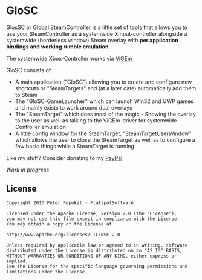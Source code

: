 # GloSC

GlosSC or Global SteamController is a little set of tools that allows you to use your SteamController as a systemwide XInput-controller alongside a systemwide (borderless window) Steam overlay with **per application bindings and working rumble emulation.**

The systemwide Xbox-Controller works via [ViGEm](https://github.com/nefarius/ViGEm)


GloSC consists of:
 
 * A main application ("GloSC") allowing you to create and configure new shortcuts or "SteamTargets" and (at a later date) automatically add them to Steam
 * The "GloSC-GameLauncher" which can launch Win32 and UWP games and mainly exists to work around dual overlays
 * The "SteamTarget" which does most of the magic - Showing the overlay to the user as well as talking to the ViGEm-driver for systemwide Controller emulation
 * A little config window for the SteamTarget, "SteamTargetUserWindow" which allows the user to close the SteamTarget as well as to configure a few basic things while a SteamTarget is running


Like my stuff? Consider donating to my [PayPal](https://www.paypal.me/Flatspotpics)

_Work in progress_


## License

```
Copyright 2016 Peter Repukat - FlatspotSoftware

Licensed under the Apache License, Version 2.0 (the "License");
you may not use this file except in compliance with the License.
You may obtain a copy of the License at

http://www.apache.org/licenses/LICENSE-2.0

Unless required by applicable law or agreed to in writing, software
distributed under the License is distributed on an "AS IS" BASIS,
WITHOUT WARRANTIES OR CONDITIONS OF ANY KIND, either express or implied.
See the License for the specific language governing permissions and
limitations under the License.
```
